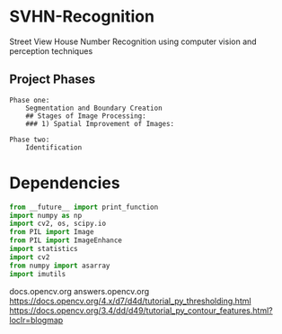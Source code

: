 # SVHN-Recognition
Street View House Number Recognition using computer vision and perception techniques

## Project Phases
```
Phase one: 
    Segmentation and Boundary Creation
    ## Stages of Image Processing:
    ### 1) Spatial Improvement of Images: 
    
Phase two: 
    Identification
```
# Dependencies
```python
from __future__ import print_function
import numpy as np
import cv2, os, scipy.io
from PIL import Image
from PIL import ImageEnhance
import statistics
import cv2
from numpy import asarray
import imutils
```

docs.opencv.org
answers.opencv.org
https://docs.opencv.org/4.x/d7/d4d/tutorial_py_thresholding.html
https://docs.opencv.org/3.4/dd/d49/tutorial_py_contour_features.html?loclr=blogmap

